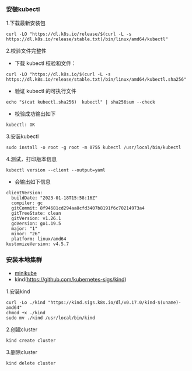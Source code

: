 ###  安装kubectl
1.下载最新安装包

```shell
curl -LO "https://dl.k8s.io/release/$(curl -L -s https://dl.k8s.io/release/stable.txt)/bin/linux/amd64/kubectl"
```

2.校验文件完整性

- 下载 kubectl 校验和文件：

```shell
curl -LO "https://dl.k8s.io/$(curl -L -s https://dl.k8s.io/release/stable.txt)/bin/linux/amd64/kubectl.sha256"  
```

- 验证 kubectl 的可执行文件

```shell
echo "$(cat kubectl.sha256)  kubectl" | sha256sum --check
```

- 校验成功输出如下

```shell
kubectl: OK
```

3.安装kubectl

```shell
sudo install -o root -g root -m 0755 kubectl /usr/local/bin/kubectl
```

4.测试，打印版本信息

```shell
kubectl version --client --output=yaml
```

- 会输出如下信息

```
clientVersion:
  buildDate: "2023-01-18T15:58:16Z"
  compiler: gc
  gitCommit: 8f94681cd294aa8cfd3407b8191f6c70214973a4
  gitTreeState: clean
  gitVersion: v1.26.1
  goVersion: go1.19.5
  major: "1"
  minor: "26"
  platform: linux/amd64
kustomizeVersion: v4.5.7

```

###  安装本地集群
- [minikube](https://github.com/kubernetes/minikube)
- kind(https://github.com/kubernetes-sigs/kind)

1.安装kind

```
curl -Lo ./kind "https://kind.sigs.k8s.io/dl/v0.17.0/kind-$(uname)-amd64"
chmod +x ./kind
sudo mv ./kind /usr/local/bin/kind
```

2.创建cluster
```
kind create cluster
```

3.删除cluster
```
kind delete cluster
```
